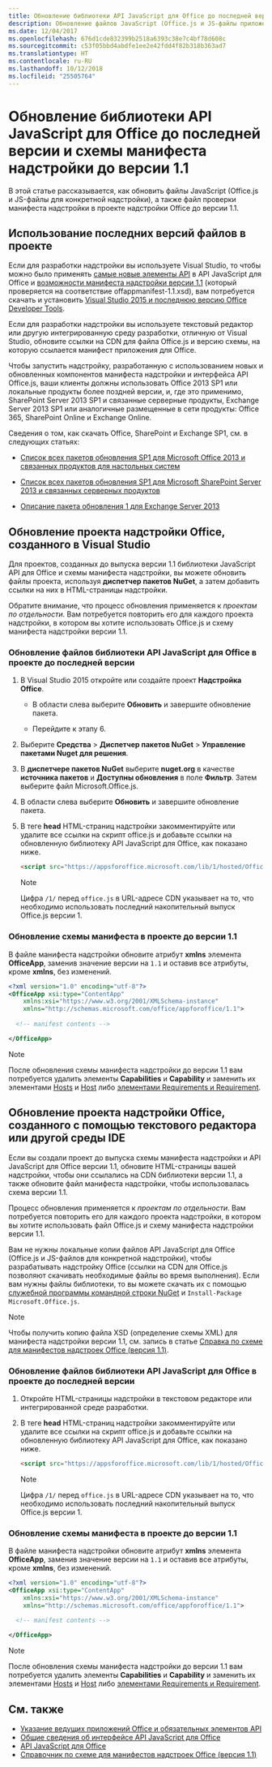 ```yaml
---
title: Обновление библиотеки API JavaScript для Office до последней версии и схемы манифеста надстройки до версии 1.1
description: Обновление файлов JavaScript (Office.js и JS-файлы приложения) и файла проверки манифеста надстройки в вашем проекте надстройки Office до версии 1.1.
ms.date: 12/04/2017
ms.openlocfilehash: 676d1cde832399b2518a6393c38e7c4bf78d608c
ms.sourcegitcommit: c53f05bbd4abdfe1ee2e42fdd4f82b318b363ad7
ms.translationtype: HT
ms.contentlocale: ru-RU
ms.lasthandoff: 10/12/2018
ms.locfileid: "25505764"
---
```

# <a name="update-to-the-latest-javascript-api-for-office-library-and-version-11-add-in-manifest-schema"></a>Обновление библиотеки API JavaScript для Office до последней версии и схемы манифеста надстройки до версии 1.1

В этой статье рассказывается, как обновить файлы JavaScript (Office.js и JS-файлы для конкретной надстройки), а также файл проверки манифеста надстройки в проекте надстройки Office до версии 1.1.

## <a name="use-the-most-up-to-date-project-files"></a>Использование последних версий файлов в проекте

Если для разработки надстройки вы используете Visual Studio, то чтобы можно было применять [самые новые элементы API](https://docs.microsoft.com/office/dev/add-ins/reference/what's-changed-in-the-javascript-api-for-office?view=office-js) в API JavaScript для Office и [возможности манифеста надстройки версии 1.1](../develop/add-in-manifests.md) (который проверяется на соответствие offappmanifest-1.1.xsd), вам потребуется скачать и установить [Visual Studio 2015 и последнюю версию Office Developer Tools](https://www.visualstudio.com/features/office-tools-vs).

Если для разработки надстройки вы используете текстовый редактор или другую интегрированную среду разработки, отличную от Visual Studio, обновите ссылки на CDN для файла Office.js и версию схемы, на которую ссылается манифест приложения для Office.

Чтобы запустить надстройку, разработанную с использованием новых и обновленных компонентов манифеста надстройки и интерфейса API Office.js, ваши клиенты должны использовать Office 2013 SP1 или локальные продукты более поздней версии, и, где это применимо, SharePoint Server 2013 SP1 и связанные серверные продукты, Exchange Server 2013 SP1 или аналогичные размещенные в сети продукты: Office 365, SharePoint Online и Exchange Online.

Сведения о том, как скачать Office, SharePoint и Exchange SP1, см. в следующих статьях:

- [Список всех пакетов обновления SP1 для Microsoft Office 2013 и связанных продуктов для настольных систем](http://support.microsoft.com/kb/2850036)
    
- [Список всех пакетов обновления SP1 для Microsoft SharePoint Server 2013 и связанных серверных продуктов](http://support.microsoft.com/kb/2850035)
    
- [Описание пакета обновления 1 для Exchange Server 2013](http://support.microsoft.com/kb/2926248)
    

## <a name="updating-an-office-add-in-project-created-with-visual-studio"></a>Обновление проекта надстройки Office, созданного в Visual Studio

Для проектов, созданных до выпуска версии 1.1 библиотеки JavaScript API для Office и схемы манифеста надстройки, вы можете обновить файлы проекта, используя **диспетчер пакетов NuGet**, а затем добавить ссылки на них в HTML-страницы надстройки. 

Обратите внимание, что процесс обновления применяется к _проектам по отдельности_. Вам потребуется повторить его для каждого проекта надстройки, в котором вы хотите использовать Office.js и схему манифеста надстройки версии 1.1.


### <a name="update-the-javascript-api-for-office-library-files-in-your-project-to-the-newest-release"></a>Обновление файлов библиотеки API JavaScript для Office в проекте до последней версии


1. В Visual Studio 2015 откройте или создайте проект **Надстройка Office**.
    
      - В области слева выберите **Обновить** и завершите обновление пакета.
    
      - Перейдите к этапу 6.
    
2. Выберите **Средства** > **Диспетчер пакетов NuGet** > **Управление пакетами Nuget для решения**.
    
3. В **диспетчере пакетов NuGet** выберите **nuget.org** в качестве **источника пакетов** и **Доступны обновления** в поле **Фильтр**. Затем выберите файл Microsoft.Office.js.
    
4. В области слева выберите **Обновить** и завершите обновление пакета.
    
5. В теге **head** HTML-страниц надстройки закомментируйте или удалите все ссылки на скрипт office.js и добавьте ссылки на обновленную библиотеку API JavaScript для Office, как показано ниже.
    
    ```html
    <script src="https://appsforoffice.microsoft.com/lib/1/hosted/Office.js" type="text/javascript"></script>
    ```

   > [!NOTE] 
   > Цифра `/1/` перед `office.js` в URL-адресе CDN указывает на то, что необходимо использовать последний накопительный выпуск Office.js версии 1.   


### <a name="update-the-manifest-file-in-your-project-to-use-schema-version-11"></a>Обновление схемы манифеста в проекте до версии 1.1

В файле манифеста надстройки обновите атрибут **xmlns** элемента **OfficeApp**, заменив значение версии на `1.1` и оставив все атрибуты, кроме **xmlns**, без изменений.
    
```xml
<?xml version="1.0" encoding="utf-8"?>
<OfficeApp xsi:type="ContentApp" 
    xmlns:xsi="https://www.w3.org/2001/XMLSchema-instance" 
    xmlns="http://schemas.microsoft.com/office/appforoffice/1.1">
  
  <!-- manifest contents -->

</OfficeApp>
```

> [!NOTE] 
> После обновления схемы манифеста надстройки до версии 1.1 вам потребуется удалить элементы **Capabilities** и **Capability** и заменить их элементами [Hosts](https://docs.microsoft.com/office/dev/add-ins/reference/manifest/hosts?view=office-js) и [Host](https://docs.microsoft.com/office/dev/add-ins/reference/manifest/host?view=office-js) либо [элементами Requirements и Requirement](specify-office-hosts-and-api-requirements.md).

## <a name="updating-an-office-add-in-project-created-with-a-text-editor-or-other-ide"></a>Обновление проекта надстройки Office, созданного с помощью текстового редактора или другой среды IDE

Если вы создали проект до выпуска схемы манифеста надстройки и API JavaScript для Office версии 1.1, обновите HTML-страницы вашей надстройки, чтобы они ссылались на CDN библиотеки версии 1.1, а также обновите файл манифеста надстройки, чтобы использовалась схема версии 1.1. 

Процесс обновления применяется к _проектам по отдельности_. Вам потребуется повторить его для каждого проекта надстройки, в котором вы хотите использовать файл Office.js и схему манифеста надстройки версии 1.1.

Вам не нужны локальные копии файлов API JavaScript для Office (Office.js и JS-файлов для конкретной надстройки), чтобы разрабатывать надстройку Office (ссылки на CDN для Office.js позволяют скачивать необходимые файлы во время выполнения). Если вам нужны файлы библиотеки, то вы можете скачать их с помощью [служебной программы командной строки NuGet](http://docs.nuget.org/consume/installing-nuget) и `Install-Package Microsoft.Office.js`.

> [!NOTE] 
> Чтобы получить копию файла XSD (определение схемы XML) для манифеста надстройки версии 1.1, см. запись в статье [Справка по схеме для манифестов надстроек Office (версия 1.1)](../develop/add-in-manifests.md).


### <a name="update-the-javascript-api-for-office-library-files-in-your-project-to-use-the-newest-release"></a>Обновление файлов библиотеки API JavaScript для Office в проекте до последней версии

1. Откройте HTML-страницы надстройки в текстовом редакторе или интегрированной среде разработки.
    
2. В теге **head** HTML-страниц надстройки закомментируйте или удалите все ссылки на скрипт office.js и добавьте ссылки на обновленную библиотеку API JavaScript для Office, как показано ниже.
    
    ```html
    <script src="https://appsforoffice.microsoft.com/lib/1/hosted/Office.js" type="text/javascript"></script>
    ```

   > [!NOTE] 
   > Цифра `/1/` перед `office.js` в URL-адресе CDN указывает на то, что необходимо использовать последний накопительный выпуск Office.js версии 1.   

### <a name="update-the-manifest-file-in-your-project-to-use-schema-version-11"></a>Обновление схемы манифеста в проекте до версии 1.1

В файле манифеста надстройки обновите атрибут **xmlns** элемента **OfficeApp**, заменив значение версии на `1.1` и оставив все атрибуты, кроме **xmlns**, без изменений.
    
```xml
<?xml version="1.0" encoding="utf-8"?>
<OfficeApp xsi:type="ContentApp" 
    xmlns:xsi="https://www.w3.org/2001/XMLSchema-instance" 
    xmlns="http://schemas.microsoft.com/office/appforoffice/1.1">
  
  <!-- manifest contents -->

</OfficeApp>
```

> [!NOTE] 
> После обновления схемы манифеста надстройки до версии 1.1 вам потребуется удалить элементы **Capabilities** и **Capability** и заменить их элементами [Hosts](https://docs.microsoft.com/office/dev/add-ins/reference/manifest/hosts?view=office-js) и [Host](https://docs.microsoft.com/office/dev/add-ins/reference/manifest/host?view=office-js) либо [элементами Requirements и Requirement](specify-office-hosts-and-api-requirements.md).
    

## <a name="see-also"></a>См. также

- [Указание ведущих приложений Office и обязательных элементов API](specify-office-hosts-and-api-requirements.md) 
- [Общие сведения об интерфейсе API JavaScript для Office](understanding-the-javascript-api-for-office.md)    
- [API JavaScript для Office](https://docs.microsoft.com/office/dev/add-ins/reference/javascript-api-for-office?view=office-js)   
- [Справочник по схеме для манифестов надстроек Office (версия 1.1)](../develop/add-in-manifests.md)
    
